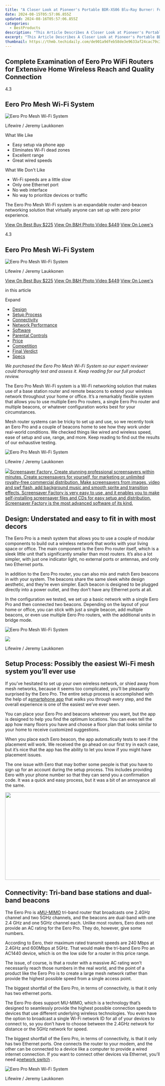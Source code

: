 ```yaml
---
title: "A Closer Look at Pioneer's Portable BDR-XS06 Blu-Ray Burner: Functionality Meets Ease of Use"
date: 2024-08-15T05:57:06.855Z
updated: 2024-08-16T05:57:06.855Z
categories:
  - BestProducts
description: "This Article Describes A Closer Look at Pioneer's Portable BDR-XS06 Blu-Ray Burner: Functionality Meets Ease of Use"
excerpt: "This Article Describes A Closer Look at Pioneer's Portable BDR-XS06 Blu-Ray Burner: Functionality Meets Ease of Use"
thumbnail: https://thmb.techidaily.com/de901a9dfeb58de3e9633af24cac79c38827e6567ccf0cdebe9976885fce2e39.png
---
```


## Complete Examination of Eero Pro WiFi Routers for Extensive Home Wireless Reach and Quality Connection

4.3

## Eero Pro Mesh Wi-Fi System

![Eero Pro Mesh Wi-Fi System](https://www.lifewire.com/thmb/quruDSW-352hXQ7EsGJ62xZI8l4=/1000x1000/filters:no_upscale():max_bytes(150000):strip_icc():format(webp)/1LW4140134_EeroPro-HeroSquare-eac03b98b5d043f7ac5c56c8f38c6421.jpg)

Lifewire / Jeremy Laukkonen

 What We Like

* Easy setup via phone app
* Eliminates Wi-Fi dead zones
* Excellent range
* Great wired speeds

 What We Don't Like

* Wi-Fi speeds are a little slow
* Only one Ethernet port
* No web interface
* No way to prioritize devices or traffic

 The Eero Pro Mesh Wi-Fi system is an expandable router-and-beacon networking solution that virtually anyone can set up with zero prior experience.

[View On Best Buy $225](https://shop-links.co/link/?exclusive=1&publisher_slug=itechdaily19598&url=https%3A%2F%2Fwww.bestbuy.com%2Fsite%2F5873518.p) [View On B&H Photo Video $449](https://www.bhphotovideo.com/c/product/1343981-REG/eero%5Fb010301%5Fpro%5Fwi%5Ffi%5Fsystem%5F1.html) [View On Lowe's](https://www.lowes.com/pd/eero-eero-Pro-mesh-802-11-A-B-G-N-Ac-Smart-Wireless-Router/5001955821?slfpid=3)

4.3

## Eero Pro Mesh Wi-Fi System

![Eero Pro Mesh Wi-Fi System](https://www.lifewire.com/thmb/JauJoDUBi2rh6tiCHVH-x-JrY9E=/450x450/filters:no_upscale():max_bytes(150000):strip_icc():format(webp)/1LW4140134_EeroPro-HeroSquare-eac03b98b5d043f7ac5c56c8f38c6421.jpg)

Lifewire / Jeremy Laukkonen

[View On Best Buy $225](https://shop-links.co/link/?exclusive=1&publisher_slug=itechdaily19598&url=https%3A%2F%2Fwww.bestbuy.com%2Fsite%2F5873518.p) [View On B&H Photo Video $449](https://www.bhphotovideo.com/c/product/1343981-REG/eero%5Fb010301%5Fpro%5Fwi%5Ffi%5Fsystem%5F1.html) [View On Lowe's](https://www.lowes.com/pd/eero-eero-Pro-mesh-802-11-A-B-G-N-Ac-Smart-Wireless-Router/5001955821?slfpid=3)

 in this article

 Expand

* [Design](https://www.lifewire.com/#toc-design-understated-and-easy-to-fit-in-with-most-decors)
* [Setup Process](https://www.lifewire.com/#toc-setup-process-possibly-the-easiest-wi-fi-mesh-system-youll-ever-use)
* [Connectivity](https://www.lifewire.com/#toc-connectivity-tri-band-base-stations-and-dual-band-beacons)
* [Network Performance](https://www.lifewire.com/#toc-network-performance-wireless-coverage-is-great-but-a-little-slow)
* [Software](https://www.lifewire.com/#toc-software-fantastic-phone-app-no-web-interface)
* [Parental Controls](https://www.lifewire.com/#toc-parental-controls-advanced-features-require-a-subscription)
* [Price](https://www.lifewire.com/#toc-price-on-the-expensive-side)
* [Competition](https://www.lifewire.com/#toc-eero-pro-vs-netgear-orbi)
* [Final Verdict](https://www.lifewire.com/#toc-final-verdict)
* [Specs](https://www.lifewire.com/#toc-full-spec)

 _We purchased the Eero Pro Mesh Wi-Fi System so our expert reviewer could thoroughly test and assess it. Keep reading for our full product review._

 The Eero Pro Mesh Wi-Fi system is a Wi-Fi networking solution that makes use of a base station router and remote beacons to extend your wireless network throughout your home or office. It’s a remarkably flexible system that allows you to use multiple Eero Pro routers, a single Eero Pro router and multiple beacons, or whatever configuration works best for your circumstances.

 Mesh router systems can be tricky to set up and use, so we recently took an Eero Pro and a couple of beacons home to see how they work under real-world conditions. We checked things like wired and wireless speed, ease of setup and use, range, and more. Keep reading to find out the results of our exhaustive testing.

![Eero Pro Mesh Wi-Fi System](https://www.lifewire.com/thmb/vS5n544wcZEvyycOPsM5iPB7dpk=/1500x0/filters:no_upscale():max_bytes(150000):strip_icc():format(webp)/1LW4140134_EeroPro-3-75fe2f82937940d48f1a6de9205b0f9f.jpg)

 Lifewire / Jeremy Laukkonen

<!-- affiliate ads begin -->
<a href="https://secure.2checkout.com/order/checkout.php?PRODS=194977&QTY=1&AFFILIATE=108875&CART=1"><img src="https://www.blumentals.net/scrfactory/images/screensaver-software.png" border="0">Screensaver Factory, Create stunning professional screensavers within minutes. Create screensavers for yourself, for marketing or unlimited royalty-free commercial distribution. Make screensavers from images, video and swf flash, add background music and smooth sprite and transition effects. Screensaver Factory is very easy to use, and it enables you to make self-installing screensaver files and CDs for easy setup and distribution. Screensaver Factory is the most advanced software of its kind.</a>
<!-- affiliate ads end -->
## **Design: Understated and easy to fit in with most decors**

 The Eero Pro is a mesh system that allows you to use a couple of modular components to build out a wireless network that works with your living space or office. The main component is the Eero Pro router itself, which is a sleek little unit that’s significantly smaller than most routers. It’s also a lot simpler, with just one indicator light, no external ports or antennas, and only two Ethernet ports.

 In addition to the Eero Pro router, you can also mix and match Eero beacons in with your system. The beacons share the same sleek white design aesthetic, and they’re even simpler. Each beacon is designed to be plugged directly into a power outlet, and they don’t have any Ethernet ports at all.

 In the configuration we tested, we set up a basic network with a single Eero Pro and then connected two beacons. Depending on the layout of your home or office, you can stick with just a single beacon, add multiple beacons, or even use multiple Eero Pro routers, with the additional units in bridge mode.

![Eero Pro Mesh Wi-Fi System](https://www.lifewire.com/thmb/pGn5ftrLbUu_97xnS8kZVcV7DvY=/1500x0/filters:no_upscale():max_bytes(150000):strip_icc():format(webp)/1LW4140134_EeroPro-2-e8f8a2f558b54c20b642da56818884aa.jpg)
<!-- affiliate ads begin -->
<a href="https://store.revouninstaller.com/order/checkout.php?PRODS=27889512&QTY=1&AFFILIATE=108875&CART=1"><img src="https://secure.avangate.com/images/merchant/4282ec8de8c9be897e7aff4aa231b1a4/728__90.jpg" border="0"></a>
<!-- affiliate ads end -->

 Lifewire / Jeremy Laukkonen

## **Setup Process: Possibly the easiest Wi-Fi mesh system you’ll ever use**

 If you’ve hesitated to set up your own wireless network, or shied away from mesh networks, because it seems too complicated, you’ll be pleasantly surprised by the Eero Pro. The entire setup process is accomplished with the help of a[smartphone app](https://www.lifewire.com/what-are-apps-1616114) that walks you through every step, and the overall experience is one of the easiest we’ve ever seen.

 You can place your Eero Pro and beacons wherever you want, but the app is designed to help you find the optimum locations. You can even tell the app how many floors you have and choose a floor plan that looks similar to your home to receive customized suggestions.

 When you place each Eero beacon, the app automatically tests to see if the placement will work. We received the go ahead on our first try in each case, but it’s nice that the app has the ability to let you know if you might have placement issues.

 The one issue with Eero that may bother some people is that you have to sign up for an account during the setup process. This includes providing Eero with your phone number so that they can send you a confirmation code. It was a quick and easy process, but it was a bit of an annoyance all the same.

<!-- affiliate ads begin -->
<a href="https://cowinaudio.pxf.io/c/5597632/1116855/13794" target="_top" id="1116855"><img src="//a.impactradius-go.com/display-ad/13794-1116855" border="0" alt="" width="767" height="285"/></a><img height="0" width="0" src="https://imp.pxf.io/i/5597632/1116855/13794" style="position:absolute;visibility:hidden;" border="0" />
<!-- affiliate ads end -->
## **Connectivity: Tri-band base stations and dual-band beacons**

 The Eero Pro is a[MU-MIMO](https://www.lifewire.com/mimo-wifi-routers-818332) tri-band router that broadcasts one 2.4GHz channel and two 5GHz channels, and the beacons are dual-band with one 2.4 GHz and one 5GHz channel each. Unlike most routers, Eero does not provide an AC rating for the Eero Pro. They do, however, give some numbers.

 According to Eero, their maximum rated transmit speeds are 240 Mbps at 2.4GHz and 600Mbps at 5GHz. That would make the tri-band Eero Pro an AC1440 device, which is on the low side for a router in this price range.

 The issue, of course, is that a router with a massive AC rating won’t necessarily reach those numbers in the real world, and the point of a product like the Eero Pro is to create a large mesh network rather than provide the highest possible speed from a single access point.

 The biggest shortfall of the Eero Pro, in terms of connectivity, is that it only has two ethernet ports.

 The Eero Pro does support MU-MIMO, which is a technology that’s designed to seamlessly provide the highest possible connection speeds to devices that use different underlying wireless technologies. You even have the option to broadcast a single Wi-Fi network ID for all of your devices to connect to, so you don’t have to choose between the 2.4GHz network for distance or the 5GHz network for speed.

 The biggest shortfall of the Eero Pro, in terms of connectivity, is that it only has two Ethernet ports. One connects the router to your modem, and the other can be connected to a device like a computer to provide a wired internet connection. If you want to connect other devices via Ethernet, you’ll need a[network switch](https://www.lifewire.com/definition-of-network-switch-817588) .

![Eero Pro Mesh Wi-Fi System](https://www.lifewire.com/thmb/L8g27SmIGtD8G-19FjJtPqPeQIQ=/1500x0/filters:no_upscale():max_bytes(150000):strip_icc():format(webp)/1LW4140134_EeroPro-4-5e47062bd2f141d69819fa37cf2c1899.jpg)

 Lifewire / Jeremy Laukkonen

<!-- affiliate ads begin -->
<span id="1793213">
					<video width="1080" height="1620" style="cursor:pointer"
           poster="//a.impactradius-go.com/display-clicktoplayimage/1793213.jpeg"
           onclick="if(!this.playClicked){this.play();this.setAttribute('controls',true);this.playClicked=true;}">
	   <source src="//a.impactradius-go.com/display-ad/19135-1793213">
	   <img src="//a.impactradius-go.com/display-clicktoplayimage/1793213.jpeg" style="border: none; height: 100%; width: 100%; object-fit: contain">
	</video>
	<div style="width:1080px;text-align:center"><a href="javascript:window.open(decodeURIComponent('https%3A%2F%2Ftinyland.pxf.io%2Fc%2F5597632%2F1793213%2F19135'), '_blank');void(0);">Click here</a></div>
</span>
<img height="0" width="0" src="https://imp.pxf.io/i/5597632/1793213/19135" style="position:absolute;visibility:hidden;" border="0" />
<!-- affiliate ads end -->
## **Network Performance: Wireless coverage is great but a little slow**

 We tested network throughput performance on a Mediacom gigabit internet connection, testing both the wired Ethernet connection and the automatic system that’s designed to automatically switch between 2.4GHz and 5GHz based on speed and performance.

 When connected to the Eero Pro via a wired connection, we averaged about 937Mbps over several tests. The wired connection obviously isn’t the main attraction here, in a Wi-Fi mesh system, but it’s worth noting that this is one of the fastest wired speeds we’ve seen out of the various routers we’ve tested using the same connection and hardware.

 Using the wireless system, without any beacons connected, we averaged 265Mbps down and 67Mbps up with our test device about three feet from the router. This is significantly slower than other 5GHz routers we’ve tested on this connection, but it’s still plenty fast enough for streaming 4K video, playing games, and other similar purposes.

 If you need to extend your Wi-Fi network through a very large space, or you have a history of Wi-Fi dead zones, our hands-on testing shows that the Eero Pro can get the job done.

 We performed our next test about 15 feet from the router, with no beacons connected, with a closed door between the router and our test device. We saw the exact same download speed at that distance, and a slightly lower upload speed of about 63Mbps.

 Our next test was performed 30 feet from the router, with no beacons connected, and two walls between the router and the device. At that distance, our download speed dropped to an average of about 210Mbps, while the upload remained unchanged.

 With beacons connected, we were able to maintain the baseline 265Mbps connection speed throughout the entirety of our roughly 1,800 square foot space. We even installed a beacon in an RV parked about 50 feet from the router when we had visitors while we were testing this system, successfully extending the same baseline connection speed out there.

 If you have a large house with multiple floors, or you suffer from strange Wi-Fi dead zones, we’re confident that the Eero Pro and enough beacons should do the trick.

![Eero Pro Mesh Wi-Fi System](https://www.lifewire.com/thmb/W25qxNjZ6Kuufukkif19R-eKC_Y=/1500x0/filters:no_upscale():max_bytes(150000):strip_icc():format(webp)/1LW4140134_EeroPro-5-e47c4a1838934bf7a139c76cc161dad9.jpg)

 Lifewire / Jeremy Laukkonen

## **Software: Fantastic phone app, no web interface**

 Eero provides a smartphone app that you can install on your iPhone or Android device. You need the app to set the network up initially, and you also have to use the app to manage the network later on. The app is very easy to understand and use, but it is important to note that this is the only method of managing your Eero Pro. Most routers have a web interface, but Eero doesn’t.

 The Eero Pro system is designed to be just about as simple and user-friendly as possible, and that extends to the app. It’s very clean, with a home screen that displays your top devices by usage, the status of each Eero Pro and beacon in your system, and the latest internet speed tests. This information is very easy to digest, even if you aren’t a networking expert.

 The Eero Pro system is designed to be just about as simple and user-friendly as possible, and that extends to the app.

 The internet connection speed section is primarily aimed at users who aren’t sure how fast their connection needs to be. The system runs tests on a regular basis, with the option to test manually, and provides a little message about the types of activities you can do with that speed. For example, with our gigabit connection, Eero let us know that we could expect to stream 4K video, use video chat apps, and stream games on multiple devices. For a layman, this is all very useful information.

 The app also allows you to customize your network, although some features are locked behind a subscription. For example, you can’t set a custom DNS without subscribing to Eero Secure.

 Eero Secure is a subscription service that you receive a free trial for when you first set up your network. It automatically scans for problems, blocks threats, and blocks ads at the DNS level, and you can see details about what it has blocked through the app. It also has content filters and parental controls, but we’ll address that in the next section.

## **Parental Controls: Advanced features require a subscription**

 Eero Pro comes with powerful built-in parental controls that you manage through the app. It works by creating profiles for each member of your family, assigning devices to those profiles, and then placing content blocks and scheduling internet pauses for your kids if you don’t want them getting online during homework time or in the middle of the night.

 The built-in parental controls are great, but the catch is you have to pay extra for this feature. If you want to access parental controls, in addition to threat scanning and blocking, ad blocking, and advanced network security, it will set you back $3.99/month or $29.99/year.

<!-- affiliate ads begin -->
<a href="https://shop.pcdj.com/order/checkout.php?PRODS=4698832&QTY=1&AFFILIATE=108875&CART=1"> <img src="https://secure.avangate.com/images/merchant/47f4b6321e9fd8e8f7326a6adc1a7c1e/products/karaoki-new-searchresultspane.jpg" border="0">PCDJ Karaoki is the complete professional karaoke software designed for KJs and karaoke venues. Karaoki includes an advanced automatic singer rotation list with singer history, key control, news ticker, next singers screen, a song book exporter and printer, a jukebox background music player and many other features designed so you can host karaoke shows faster and easier! 
 PCDJ Karaoki (WINDOWS ONLY Professional Karaoke Software - 3 Activations)</a>
<!-- affiliate ads end -->
## **Price: On the expensive side**

 In the configuration we tested, with a single Eero Pro and two beacons, this system has an MSRP of $319\. A single Eero Pro has an MSRP of $159, and beacons have an MSRP of $149\. You can also buy Eero Pro routers and beacons in a variety of other configurations, like three routers, a router and a single beacon, and others.

 At $319, the system we tested is a little on the pricey side. You can typically find superior routers, like the[Linksys EA9500](https://www.lifewire.com/linksys-ea9500-router-review-4774016) , for just a little bit more than that. The catch is that those routers may offer superior performance in some areas, but they don’t offer the flexibility of a mesh system.

 If you need to extend your Wi-Fi network through a very large space, or you have a history of Wi-Fi dead zones, our hands-on testing shows that the Eero Pro can get the job done. That makes it well worth the price, although it isn’t the only mesh system on the market.

<!-- affiliate ads begin -->
<a href="https://appsumo.8odi.net/c/5597632/2087484/7443" target="_top" id="2087484"><img src="//a.impactradius-go.com/display-ad/7443-2087484" border="0" alt="" width="1200" height="600"/></a><img height="0" width="0" src="https://appsumo.8odi.net/i/5597632/2087484/7443" style="position:absolute;visibility:hidden;" border="0" />
<!-- affiliate ads end -->
## **Eero Pro vs. Netgear Orbi**

 The Netgear Orbi is one of the closest competitors to the Eero Pro, and there’s a lot to like about both systems. The Orbi is a lot more complicated than the Eero Pro, as you have more choices. The closest to the system we tested is their RBK33 system, which has an MSRP of $300\. Like the Eero Pro system we tested, the RBK33 comes with an Orbi router and two plug-in satellites.

 Pricing is similar, with the Orbi coming in a bit cheaper, but the Orbi router actually comes with some features you don’t get with the Eero Pro. For example, the Orbi router includes four Ethernet ports compared to just two on the Eero Pro. The Orbi router also includes a sync button, which is something you don’t have to worry about with the Eero Pro.

 With Eero, the whole point is to make things as simple and easy as possible. You plug in a router or beacon, the app detects it, and you can add it to the network. Compare this to the Orbi and its system of pushing sync buttons and routers and satellites, and you’ll see just one example where the Eero outshines Orbi in terms of ease of use.

 Eero Pro and Orbi both support MU-MIMO, and they have similar base ranges, with the Eero Pro router exhibiting a slight edge in range. The Orbi is marketed as an AV2200 device, which theoretically gives it a slight speed advantage based on our calculated AC rating for the Eero Pro.

 Final Verdict

 **This is the mesh router system you want if you’ve never set up a network.**

 The Eero Pro is a little on the pricey side, and we were a bit disappointed in the speeds that we measured during testing, but the bottom line is that this system offers decent performance while demystifying the process of setting up a mesh Wi-Fi network. If you want a painless setup process and a system that just works, the Eero Plus is what you’re looking for.

<!-- affiliate ads begin -->
<a href="https://atezr.pxf.io/c/5597632/2018605/18496" target="_top" id="2018605"><img src="//a.impactradius-go.com/display-ad/18496-2018605" border="0" alt="" width="798" height="807"/></a><img height="0" width="0" src="https://imp.pxf.io/i/5597632/2018605/18496" style="position:absolute;visibility:hidden;" border="0" />
<!-- affiliate ads end -->
## Specs

* Product Name  Pro Mesh Wi-Fi System
* Product Brand  Eero
* Price  $399.99
* Weight  0.6 lbs.
* Product Dimensions  4.8 x 4.8 x 1.3 in.
* Speed  1 Gbps (wired), 600 Mbps (Wi-Fi) max rated
* Warranty  One year
* Compatibility  IEEE 802.11a/b/g/n/ac
* Firewall  Yes
* IPv6 Compatible  Yes
* MU-MIMO  Yes
* Number of Antennas  2x2 MU-MIMO w/beamforming
* Number of Bands  Tri-band (Eero Pro), dual band (Eero Beacon)
* Number of Wired Ports  1
* Chipset  Atheros IPQ4019
* Range  5,500 sq. ft. (One Eero Pro, two beacons)
* Parental Controls  Yes

<ins class="adsbygoogle"
     style="display:block"
     data-ad-format="autorelaxed"
     data-ad-client="ca-pub-7571918770474297"
     data-ad-slot="1223367746"></ins>



<ins class="adsbygoogle"
     style="display:block"
     data-ad-client="ca-pub-7571918770474297"
     data-ad-slot="8358498916"
     data-ad-format="auto"
     data-full-width-responsive="true"></ins>


